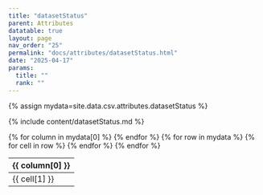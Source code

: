 ```yaml
---
title: "datasetStatus"
parent: Attributes
datatable: true
layout: page
nav_order: "25"
permalink: "docs/attributes/datasetStatus.html"
date: "2025-04-17"
params:
  title: ""
  rank: ""
---
```

{% assign mydata=site.data.csv.attributes.datasetStatus %} 

{% include content/datasetStatus.md %}

<table id="myTable" class="display" style="width:100%">
    <thead>
    {% for column in mydata[0] %}
        <th>{{ column[0] }}</th>
    {% endfor %}
    </thead>
    <tbody>
    {% for row in mydata %}
        <tr>
        {% for cell in row %}
            <td>{{ cell[1] }}</td>
        {% endfor %}
        </tr>
    {% endfor %}
    </tbody>
</table>
<script type="text/javascript">
  $(document).ready(function () {
    $('#myTable').DataTable({
      responsive: true,
      deferRender: false,
      paging: false,
      order: [],
    });
  });
</script>
